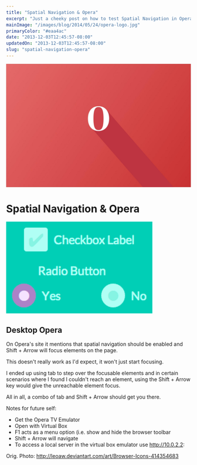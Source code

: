```yaml
---
title: "Spatial Navigation & Opera"
excerpt: "Just a cheeky post on how to test Spatial Navigation in Opera TV."
mainImage: "/images/blog/2014/05/24/opera-logo.jpg"
primaryColor: "#eaa4ac"
date: "2013-12-03T12:45:57-08:00"
updatedOn: "2013-12-03T12:45:57-08:00"
slug: "spatial-navigation-opera"
---
```

![Key art for blog post "Spatial Navigation & Opera "](/images/blog/2014/05/24/opera-logo.jpg)

# Spatial Navigation & Opera 

![Focus States](/images/blog/2013/12/Focus-Elements.png "240")

## Desktop Opera

On Opera's site it mentions that spatial navigation should be enabled and Shift + Arrow will focus elements on the page. 

This doesn't really work as I'd expect, it won't just start focusing. 

I ended up using tab to step over the focusable elements and in certain scenarios where I found I couldn't reach an element, using the Shift + Arrow key would give the unreachable element focus. 

All in all, a combo of tab and Shift + Arrow should get you there. 

Notes for future self: 

  * Get the Opera TV Emulator
  * Open with Virtual Box
  * F1 acts as a menu option (i.e. show and hide the browser toolbar
  * Shift + Arrow will navigate
  * To access a local server in the virtual box emulator use http://10.0.2.2:

Orig. Photo: <http://leoaw.deviantart.com/art/Browser-Icons-414354683>